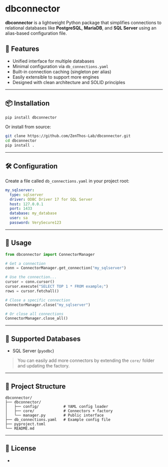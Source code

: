 # dbconnector

**dbconnector** is a lightweight Python package that simplifies connections to relational databases like **PostgreSQL**, **MariaDB**, and **SQL Server** using an alias-based configuration file.

## 🚀 Features

- Unified interface for multiple databases
- Minimal configuration via `db_connections.yaml`
- Built-in connection caching (singleton per alias)
- Easily extensible to support more engines
- Designed with clean architecture and SOLID principles

---

## 📦 Installation

```bash
pip install dbconnector
```

Or install from source:

```bash
git clone https://github.com/ZenThos-Lab/dbconnector.git
cd dbconnector
pip install .
```

---

## 🛠️ Configuration

Create a file called `db_connections.yaml` in your project root:

```yaml
my_sqlserver:
  type: sqlserver
  driver: ODBC Driver 17 for SQL Server
  host: 127.0.0.1
  port: 1433
  database: my_database
  user: sa
  password: VerySecure123
```

---

## 🧪 Usage

```python
from dbconnector import ConnectorManager

# Get a connection
conn = ConnectorManager.get_connection("my_sqlserver")

# Use the connection...
cursor = conn.cursor()
cursor.execute("SELECT TOP 1 * FROM example;")
rows = cursor.fetchall()

# Close a specific connection
ConnectorManager.close("my_sqlserver")

# Or close all connections
ConnectorManager.close_all()
```

---

## 🧱 Supported Databases

- SQL Server (`pyodbc`)

> You can easily add more connectors by extending the `core/` folder and updating the factory.

---

## 📂 Project Structure

```
dbconnector/
├── dbconnector/
│   ├── config/           # YAML config loader
│   ├── core/             # Connectors + factory
│   └── manager.py        # Public interface
├── db_connections.yaml   # Example config file
├── pyproject.toml
└── README.md
```

---

## 📃 License

-
